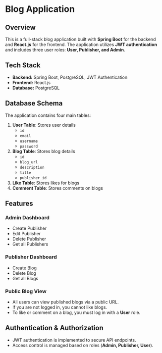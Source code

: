 # Blog Application

## Overview
This is a full-stack blog application built with **Spring Boot** for the backend and **React.js** for the frontend. The application utilizes **JWT authentication** and includes three user roles: **User, Publisher, and Admin**.

## Tech Stack
- **Backend:** Spring Boot, PostgreSQL, JWT Authentication
- **Frontend:** React.js
- **Database:** PostgreSQL

## Database Schema
The application contains four main tables:
1. **User Table**: Stores user details
   - `id`
   - `email`
   - `username`
   - `password`
2. **Blog Table**: Stores blog details
   - `id`
   - `blog_url`
   - `description`
   - `title`
   - `publisher_id`
3. **Like Table**: Stores likes for blogs
4. **Comment Table**: Stores comments on blogs

## Features
### **Admin Dashboard**
- Create Publisher
- Edit Publisher
- Delete Publisher
- Get all Publishers

### **Publisher Dashboard**
- Create Blog
- Delete Blog
- Get all Blogs

### **Public Blog View**
- All users can view published blogs via a public URL.
- If you are not logged in, you cannot like blogs.
- To like or comment on a blog, you must log in with a **User** role.

## Authentication & Authorization
- JWT authentication is implemented to secure API endpoints.
- Access control is managed based on roles (**Admin, Publisher, User**).

